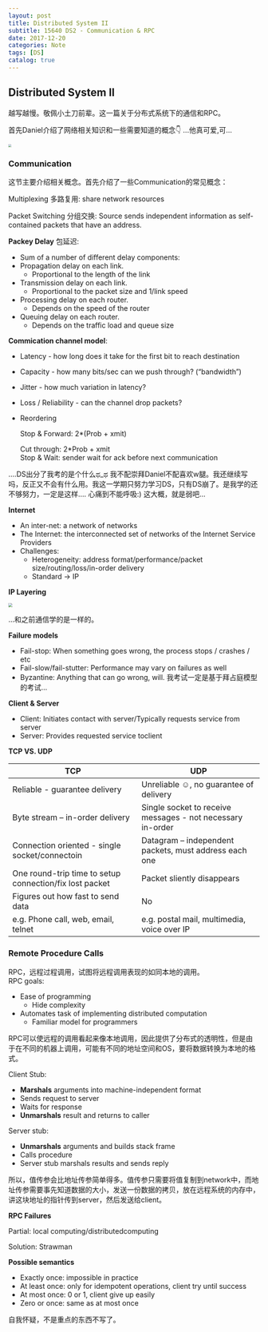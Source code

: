 ```yaml
---
layout: post
title: Distributed System II
subtitle: 15640 DS2 - Communication & RPC
date: 2017-12-20
categories: Note
tags: [DS]
catalog: true
---
```


## Distributed System II

越写越慢。敬佩小土刀前辈。这一篇关于分布式系统下的通信和RPC。

首先Daniel介绍了网络相关知识和一些需要知道的概念👇 ...他真可爱,可...

<img src="https://raw.githubusercontent.com/YijiaJin/Plot/master/network.png" style="zoom:40%">

### Communication 

这节主要介绍相关概念。首先介绍了一些Communication的常见概念：

Multiplexing 多路复用: share network resources

Packet Switching 分组交换: Source sends independent information as self-contained packets that have an address.

**Packey Delay** 包延迟: 

* Sum of a number of different delay components:
* Propagation delay on each link.
  * Proportional to the length of the link
* Transmission delay on each link.
  * Proportional to the packet size and 1/link speed
* Processing delay on each router.
  * Depends on the speed of the router
* Queuing delay on each router.
  * Depends on the traffic load and queue size

**Commication channel model**:

- Latency - how long does it take for the first bit to reach destination
- Capacity - how many bits/sec can we push through? (“bandwidth”)
- Jitter - how much variation in latency?
- Loss / Reliability - can the channel drop packets?
- Reordering

  Stop & Forward: 2*(Prob + xmit)

  Cut through: 2*Prob + xmit		
  Stop & Wait: sender wait for ack before next communication

….DS出分了我考的是个什么ಥ_ಥ 我不配崇拜Daniel不配喜欢w腿。我还继续写吗，反正又不会有什么用。我这一学期只努力学习DS，只有DS崩了。是我学的还不够努力，一定是这样.... 心痛到不能呼吸:) 这大概，就是弱吧...

**Internet**

* An inter-net: a network of networks
* The Internet: the interconnected set of networks of the Internet Service Providers
* Challenges: 
  * Heterogeneity: address format/performance/packet size/routing/loss/in-order delivery
  * Standard -> IP

**IP Layering**

<img src="https://raw.githubusercontent.com/YijiaJin/Plot/master/IP.png" style="zoom:50%">

...和之前通信学的是一样的。

**Failure models** 



* Fail-stop:  When something goes wrong, the process stops / crashes / etc
* Fail-slow/fail-stutter: Performance may vary on failures as well
* Byzantine: Anything that can go wrong, will. 我考试一定是基于拜占庭模型的考试...

**Client & Server**

* Client: Initiates contact with server/Typically requests service from server
* Server: Provides requested service toclient

**TCP VS. UDP**

| TCP                                      | UDP                                      |
| ---------------------------------------- | ---------------------------------------- |
| Reliable - guarantee delivery            | Unreliable ☺, no guarantee of delivery   |
| Byte stream – in-order delivery          | Single socket to receive messages - not necessary in-order |
| Connection oriented - single socket/connectoin | Datagram – independent packets, must address each one |
| One round-trip time to setup connection/fix lost packet | Packet sliently disappears               |
| Figures out how fast to send data        | No                                       |
| e.g. Phone call, web, email, telnet      | e.g. postal mail, multimedia, voice over IP |



### Remote Procedure Calls

RPC，远程过程调用，试图将远程调用表现的如同本地的调用。				
RPC goals:

* Ease of programming
  * Hide complexity
* Automates task of implementing distributed
  computation
  * Familiar model for programmers

RPC可以使远程的调用看起来像本地调用，因此提供了分布式的透明性，但是由于在不同的机器上调用，可能有不同的地址空间和OS，要将数据转换为本地的格式。

Client Stub: 

* **Marshals** arguments into machine-independent format 
* Sends request to server
* Waits for response
* **Unmarshals** result and returns to caller

Server stub:

* **Unmarshals** arguments and builds stack frame
* Calls procedure
* Server stub marshals results and sends reply

所以，值传参会比地址传参简单得多。值传参只需要将值复制到network中，而地址传参需要事先知道数据的大小，发送一份数据的拷贝，放在远程系统的内存中，讲这块地址的指针传到server，然后发送给client。

**RPC Failures**

Partial: local computing/distributedcomputing

Solution: Strawman

**Possible semantics**

* Exactly once: impossible in practice 
* At least once: only for idempotent operations, client try until success
* At most once: 0 or 1, client give up easily
* Zero or once: same as at most once



自我怀疑，不是重点的东西不写了。
